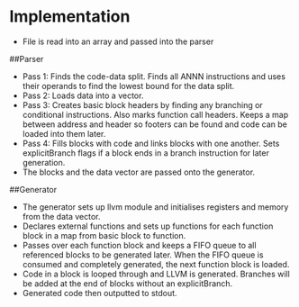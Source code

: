 # Implementation

- File is read into an array and passed into the parser

##Parser
- Pass 1: Finds the code-data split. Finds all ANNN instructions and uses their operands to find the lowest bound for the data split.
- Pass 2: Loads data into a vector.
- Pass 3: Creates basic block headers by finding any branching or conditional instructions. Also marks function call headers. Keeps a map between address and header so footers can be found and code can be loaded into them later.
- Pass 4: Fills blocks with code and links blocks with one another. Sets explicitBranch flags if a block ends in a branch instruction for later generation.
- The blocks and the data vector are passed onto the generator.

##Generator
- The generator sets up llvm module and initialises registers and memory from the data vector.
- Declares external functions and sets up functions for each function block in a map from basic block to function.
- Passes over each function block and keeps a FIFO queue to all referenced blocks to be generated later. When the FIFO queue is consumed and completely generated,  the next function block is loaded.
- Code in a block is looped through and LLVM is generated. Branches will be added at the end of blocks without an explicitBranch.
- Generated code then outputted to stdout. 